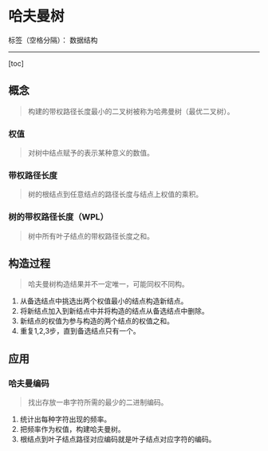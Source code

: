 # 哈夫曼树

标签（空格分隔）： 数据结构

---

[toc]

## 概念
> 构建的带权路径长度最小的二叉树被称为哈弗曼树（最优二叉树）。

### 权值
> 对树中结点赋予的表示某种意义的数值。

### 带权路径长度
> 树的根结点到任意结点的路径长度与结点上权值的乘积。

### 树的带权路径长度（WPL）
> 树中所有叶子结点的带权路径长度之和。

## 构造过程
> 哈夫曼树构造结果并不一定唯一，可能同权不同构。

1. 从备选结点中挑选出两个权值最小的结点构造新结点。
2. 将新结点加入到新结点中并将构造的结点从备选结点中删除。
3. 新结点的权值为参与构造的两个结点的权值之和。
4. 重复1,2,3步，直到备选结点只有一个。

## 应用

### 哈夫曼编码
> 找出存放一串字符所需的最少的二进制编码。

1. 统计出每种字符出现的频率。
2. 把频率作为权值，构建哈夫曼树。
3. 根结点到叶子结点路径对应编码就是叶子结点对应字符的编码。